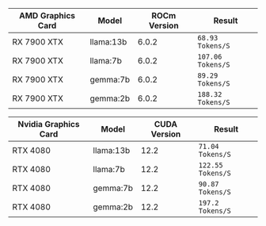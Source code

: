 | AMD Graphics Card      | Model            | ROCm Version  | Result                       |
| ---------------------- | ---------------- | ------------- | ---------------------------- |
| RX 7900 XTX            | llama:13b        | 6.0.2         | `68.93 Tokens/S`             |
| RX 7900 XTX            | llama:7b         | 6.0.2         | `107.06 Tokens/S`            |
| RX 7900 XTX            | gemma:7b         | 6.0.2         | `89.29 Tokens/S`             |
| RX 7900 XTX            | gemma:2b         | 6.0.2         | `188.32 Tokens/S`            |


| Nvidia Graphics Card   | Model            | CUDA Version  | Result                       |
| ---------------------- | ---------------- | ------------- | ---------------------------- |
| RTX 4080               | llama:13b        | 12.2         | `71.04 Tokens/S`              |
| RTX 4080               | llama:7b         | 12.2         | `122.55 Tokens/S`             |
| RTX 4080               | gemma:7b         | 12.2         | `90.87 Tokens/S`              |
| RTX 4080               | gemma:2b         | 12.2         | `197.2 Tokens/S`              |

